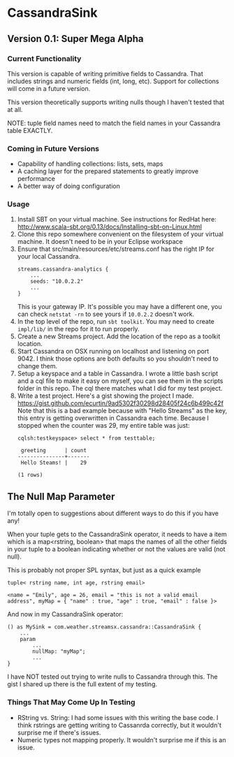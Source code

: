 # CassandraSink

## Version 0.1: Super Mega Alpha

### Current Functionality

This version is capable of writing primitive fields to Cassandra.
That includes strings and numeric fields (int, long, etc).
Support for collections will come in a future version.

This version theoretically supports writing nulls though I haven't tested that at all.

NOTE: tuple field names need to match the field names in your Cassandra table EXACTLY. 

### Coming in Future Versions

- Capability of handling collections: lists, sets, maps
- A caching layer for the prepared statements to greatly improve performance
- A better way of doing configuration

### Usage

1. Install SBT on your virtual machine. See instructions for RedHat here: <http://www.scala-sbt.org/0.13/docs/Installing-sbt-on-Linux.html>
2. Clone this repo somewhere convenient on the filesystem of your virtual machine. It doesn't need to be in your Eclipse workspace
3. Ensure that src/main/resources/etc/streams.conf has the right IP for your local Cassandra.
    ```
    streams.cassandra-analytics {
        ...
        seeds: "10.0.2.2"
        ...
    }
    ```
    This is your gateway IP. It's possible you may have a different one, you can check `netstat -rn` to see yours if `10.0.2.2` doesn't work.
4. In the top level of the repo, run `sbt toolkit`. You may need to create `impl/lib/` in the repo for it to run properly.
5. Create a new Streams project. Add the location of the repo as a toolkit location.
4. Start Cassandra on OSX running on localhost and listening on port 9042. I think those options are both defaults so you shouldn't need to change them.
6. Setup a keyspace and a table in Cassandra. I wrote a little bash script and a cql file to make it easy on myself, you can see them in the scripts folder in this repo.
The cql there matches what I did for my test project.
7. Write a test project. Here's a gist showing the project I made. <https://gist.github.com/ecurtin/9ad5302f30298d28405f24c6b499c42f>
Note that this is a bad example because with "Hello Streams" as the key, this entry is getting overwritten in Cassandra each time. 
Because I stopped when the counter was 29, my entire table was just: 
    ```
    cqlsh:testkeyspace> select * from testtable;
    
     greeting      | count
    ---------------+-------
     Hello Steams! |    29
    
    (1 rows)
    ```
## The Null Map Parameter

I'm totally open to suggestions about different ways to do this if you have any!

When your tuple gets to the CassandraSink operator, it needs to have a item which is a map<rstring, boolean> that maps the names of all the other fields
in your tuple to a boolean indicating whether or not the values are valid (not null).


This is probably not proper SPL syntax, but just as a quick example
```
tuple< rstring name, int age, rstring email>

<name = "Emily", age = 26, email = "this is not a valid email address", myMap = { "name" : true, "age" : true, "email" : false }>
```

And now in my CassandraSink operator: 

```
() as MySink = com.weather.streamsx.cassandra::CassandraSink {
    ...
    param
        ...
        nullMap: "myMap";
        ...
}

```

I have NOT tested out trying to write nulls to Cassandra through this. The gist I shared up there is the full extent of my testing.

### Things That May Come Up In Testing
- RString vs. String: I had some issues with this writing the base code. 
I think rstrings are getting writing to Cassanrda correctly, but it wouldn't surprise me if there's issues.
- Numeric types not mapping properly. It wouldn't surprise me if this is an issue.

